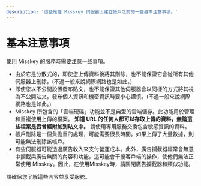 ```yaml
---
description: '這些是在 Misskey 伺服器上建立帳戶之前的一些基本注意事項。'
---
```


# 基本注意事項

使用 Misskey 的服務時需要注意一些事項。

- 由於它是分散式的，即使您上傳資料後將其刪除，也不能保證它會從所有其他伺服器上刪除。(不過一般來說網際網路也是如此。)
- 即使您以不公開設置發布貼文，也不能保證其他伺服器會以同樣的方式將其視為不公開貼文。發布個人資訊和機密資訊時要小心謹慎。(不過一般來說網際網路也是如此。)
- Misskey 所包含的「雲端硬碟」功能並不是典型的雲端儲存。此功能用於管理和重複使用上傳的檔案。 **知道 URL 的任何人都可以存取上傳的資料，無論這些檔案是否曾經附加到貼文中。** 請使用專用服務交換包含敏感資訊的資料。
- 帳戶刪除是一個負擔重的處理，可能需要很長時間。如果上傳了大量數據，則可能無法刪除該帳戶。
- 有些伺服器可能透過廣告收入來支付營運成本。此外，廣告攔截器經常會無意中攔截與廣告無關的內容和功能，這可能會干擾客戶端的操作，使他們無法正常使用 Misskey。因此，在使用Misskey時，請關閉廣告攔截器和類似功能。

請確保您了解這些內容並享受服務。
